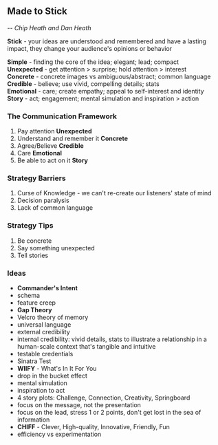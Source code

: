 ## Made to Stick
-- *Chip Heath and Dan Heath*


**Stick** - your ideas are understood and remembered and have a lasting impact, they change your audience's opinions or behavior

**Simple**     - finding the core of the idea; elegant; lead; compact  
**Unexpected** - get attention > surprise; hold attention > interest  
**Concrete**   - concrete images vs ambiguous/abstract; common language  
**Credible**   - believe; use vivid, compelling details; stats  
**Emotional**  - care; create empathy; appeal to self-interest and identity  
**Story**      - act; engagement; mental simulation and inspiration > action  


### The Communication Framework
1. Pay attention                 **Unexpected**
2. Understand and remember it    **Concrete**
3. Agree/Believe                 **Credible**
4. Care                          **Emotional**
5. Be able to act on it          **Story**


### Strategy Barriers
1. Curse of Knowledge - we can't re-create our listeners' state of mind
2. Decision paralysis
3. Lack of common language


### Strategy Tips
1. Be concrete
2. Say something unexpected
3. Tell stories


### Ideas
- **Commander's Intent**
- schema
- feature creep
- **Gap Theory**
- Velcro theory of memory
- universal language
- external credibility
- internal credibility: vivid details, stats to illustrate a relationship in a human-scale context that's tangible and intuitive
- testable credentials
- Sinatra Test
- **WIIFY** - What's In It For You
- drop in the bucket effect
- mental simulation
- inspiration to act
- 4 story plots: Challenge, Connection, Creativity, Springboard
- focus on the message, not the presentation
- focus on the lead, stress 1 or 2 points, don't get lost in the sea of information
- **CHIFF** - Clever, High-quality, Innovative, Friendly, Fun
- efficiency vs experimentation